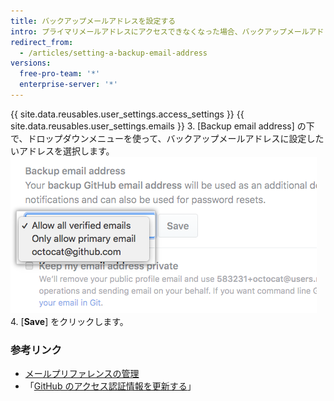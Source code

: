 ```yaml
---
title: バックアップメールアドレスを設定する
intro: プライマリメールアドレスにアクセスできなくなった場合、バックアップメールアドレスを使って安全にパスワードをリセットします。
redirect_from:
  - /articles/setting-a-backup-email-address
versions:
  free-pro-team: '*'
  enterprise-server: '*'
---
```


{{ site.data.reusables.user_settings.access_settings }}
{{ site.data.reusables.user_settings.emails }}
3. [Backup email address] の下で、ドロップダウンメニューを使って、バックアップメールアドレスに設定したいアドレスを選択します。 ![バックアップメールアドレス](/assets/images/help/settings/backup-email-address.png)
4. [**Save**] をクリックします。

### 参考リンク

- [メールプリファレンスの管理](/articles/managing-email-preferences/)
- 「[GitHub のアクセス認証情報を更新する](/articles/updating-your-github-access-credentials/)」
